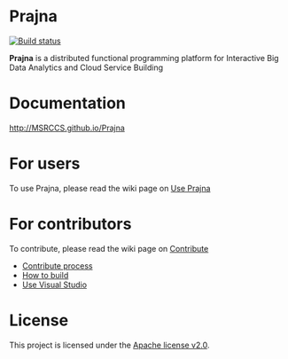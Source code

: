Prajna
=======

[![Build status](https://ci.appveyor.com/api/projects/status/cbfsfs2ktt4t4nfr/branch/master?svg=true)](https://ci.appveyor.com/project/msrccsbuild/prajna/branch/master)

**Prajna** is a distributed functional programming platform for Interactive Big Data Analytics and Cloud Service Building

Documentation
=======
http://MSRCCS.github.io/Prajna

For users
======
To use Prajna, please read the wiki page on [Use Prajna](https://github.com/MSRCCS/Prajna/wiki/Use-Prajna)

For contributors
======
To contribute, please read the wiki page on [Contribute](https://github.com/MSRCCS/Prajna/wiki/Contribute)
* [Contribute process](https://github.com/MSRCCS/Prajna/wiki/Contribute#contribute-via-github)
* [How to build](https://github.com/MSRCCS/Prajna/wiki/Contribute#build)
* [Use Visual Studio](https://github.com/MSRCCS/Prajna/wiki/Contribute#visual-studio)

License
=======
This project is licensed under the [Apache license v2.0](https://github.com/MSRCCS/Prajna/blob/master/LICENSE.txt).
